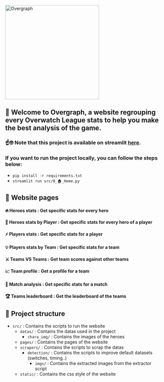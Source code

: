 <img src="https://overgraph.streamlit.app:443/~/+/media/4e13515ded64dc92409a16d07da67c67ffd8a1ab08534c303300e87b.png" alt="Overgraph" width="300"/>


## 🫸 Welcome to Overgraph, a website regrouping every Overwatch League stats to help you make the best analysis of the game.
### ☝️🤓 Note that this project is available on streamlit [here](https://overgraph.streamlit.app/).
### If you want to run the project locally, you can follow the steps below: 
- `pip install -r requirements.txt`
- `streamlit run src/0_🏠_Home.py`

## 📖 Website pages
#### 🔥 Heroes stats : Get specific stats for every hero
#### 🏅 Heroes stats by Player : Get specific stats for every hero of a player
#### ⚡ Players stats : Get specific stats for a player
#### 💡 Players stats by Team : Get specific stats for a team
#### ⚔️ Teams VS Teams : Get team scores against other teams
#### 📈 Team profile : Get a profile for a team
#### 🤺 Match analysis : Get specific stats for a match
#### 🏆 Teams leaderboard : Get the leaderboard of the teams

## 📝 Project structure
- `src/` : Contains the scripts to run the website
  - `datas/` : Contains the datas used in the project
    - `chara_img/` : Contains the images of the heroes
  - `pages/` : Contains the pages of the website
  - `scrapers/` : Contains the scripts to scrap the datas
    - `detection/` : Contains the scripts to improve default datasets (switches, timing..)
      - `imgs/` : Contains the extracted images from the extractor script
  - `static/` : Contains the css style of the website
